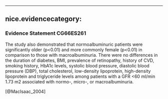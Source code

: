 
---
nice.evidencecategory: 
---

### Evidence Statement CG66ES261
The study also demonstrated that normoalbuminuric patients were significantly older (p<0.01)
and more commonly female (p<0.01) in comparison to those with macroalbuminuria. There
were no differences in the duration of diabetes, BMI, prevalence of retinopathy, history of CVD,
smoking history, HbA1c levels, systolic blood pressure, diastolic blood pressure (DBP), total
cholesterol, low-density lipoprotein, high-density lipoprotein and triglyceride levels among
patients with a GFR <60 ml/min 1.73 m2 associated with normo-, micro-, or macroalbuminuria.

[@MacIsaac_2004]

